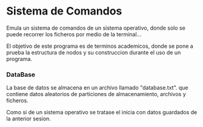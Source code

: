 # Sistema de Comandos

Emula un sistema de comandos de un sistema operativo, donde solo
se puede recorrer los ficheros por medio de la terminal...

El objetivo de este programa es de terminos academicos, donde
se pone a prueba la estructura de nodos y su construccion durante el uso de un programa.

### DataBase
La base de datos se almacena en un archivo llamado "database.txt". que contiene datos aleatorios
de particiones de almacenamiento, archivos y ficheros.

Como si de un sistema operativo se tratase el inicia con datos guardados de la anterior sesion.
